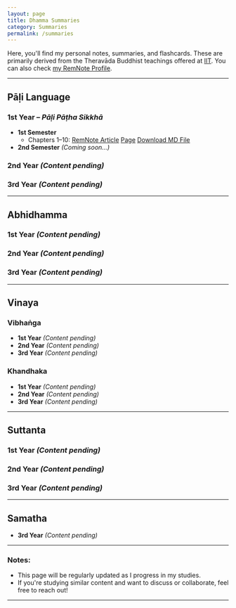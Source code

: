 ```yaml
---
layout: page
title: Dhamma Summaries
category: Summaries
permalink: /summaries
---
```


Here, you'll find my personal notes, summaries, and flashcards. These are primarily derived from the Theravāda Buddhist teachings offered at [IIT](https://www.theravado.com/). You can also check [my RemNote Profile](https://www.remnote.com/profile/brazilianmonk).

---

## Pāḷi Language

### 1st Year – *Pāḷi Pāṭha Sikkhā*
- **1st Semester**  
  - Chapters 1–10: [RemNote Article](https://www.remnote.com/a/Chapter-1-Pai-paha-sikkha-Bhante-Vijitananda/63d13028e8e74a05c741ba69) [Page](/pali-patha-sikkha-chapter-1) [Download MD File](/pali-patha-sikkha-chapter-1-file.md)
- **2nd Semester** *(Coming soon...)*  

### 2nd Year *(Content pending)*
### 3rd Year *(Content pending)*

---

## Abhidhamma

### 1st Year *(Content pending)*
### 2nd Year *(Content pending)*
### 3rd Year *(Content pending)*

---

## Vinaya

### Vibhaṅga
- **1st Year** *(Content pending)*
- **2nd Year** *(Content pending)*
- **3rd Year** *(Content pending)*

### Khandhaka
- **1st Year** *(Content pending)*
- **2nd Year** *(Content pending)*
- **3rd Year** *(Content pending)*

---

## Suttanta

### 1st Year *(Content pending)*
### 2nd Year *(Content pending)*
### 3rd Year *(Content pending)*

---

## Samatha

- **3rd Year** *(Content pending)*

---

### Notes:
- This page will be regularly updated as I progress in my studies.
- If you're studying similar content and want to discuss or collaborate, feel free to reach out!

---
